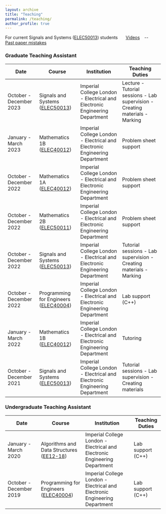 ```yaml
---
layout: archive
title: "Teaching"
permalink: /teaching/
author_profile: true
---
```


For current Signals and Systems ([ELEC50013](https://intranet.ee.ic.ac.uk/electricalengineering/eecourses_t4/course_content.asp?c=ELEC50013&s=E2#start)) students &ensp;  &ensp; <a href="https://youtube.com/playlist?list=PLvTjxM_gc8NY_7kWzf3IYvSMbhbsI6JEw"> Videos</a> &ensp; -- &ensp; <a href="../../files/teaching/SS_pastpaper_mistakes.pdf"> Past paper mistakes</a>

### Graduate Teaching Assistant

| Date  | Course | Institution | Teaching Duties |
| -------- | -------- | -------- | -------- |
| October - December 2023 | Signals and Systems ([ELEC50013](https://intranet.ee.ic.ac.uk/electricalengineering/eecourses_t4/course_content.asp?c=ELEC50013&s=E2#start))| Imperial College London - Electrical and Electronic Engineering Department | Lecture - Tutorial sessions - Lab supervision - Creating materials - Marking |
| January - March 2023 | Mathematics 1B ([ELEC40012](https://intranet.ee.ic.ac.uk/electricalengineering/eecourses_t4/course_content.asp?c=ELEC40012B&s=E1#start)) | Imperial College London - Electrical and Electronic Engineering Department | Problem sheet support |
| October - December 2022 | Mathematics 1A ([ELEC40012](https://intranet.ee.ic.ac.uk/electricalengineering/eecourses_t4/course_content.asp?c=ELEC40012A&s=E1#start))| Imperial College London - Electrical and Electronic Engineering Department | Problem sheet support |
| October - December 2022 | Mathematics 2B ([ELEC50011](https://intranet.ee.ic.ac.uk/electricalengineering/eecourses_t4/course_content.asp?c=ELEC50011B&s=E2#start))| Imperial College London - Electrical and Electronic Engineering Department | Problem sheet support |
| October - December 2022 | Signals and Systems ([ELEC50013](https://intranet.ee.ic.ac.uk/electricalengineering/eecourses_t4/course_content.asp?c=ELEC50013&s=E2#start)) | Imperial College London - Electrical and Electronic Engineering Department | Tutorial sessions - Lab supervision - Creating materials - Marking |
| October - December 2022 | Programming for Engineers ([ELEC40004](hhttps://intranet.ee.ic.ac.uk/electricalengineering/eecourses_t4/course_content.asp?c=ELEC40004&s=E1#start)) | Imperial College London - Electrical and Electronic Engineering Department | Lab support (C++) |
| January - March 2022 | Mathematics 1B ([ELEC40012](https://intranet.ee.ic.ac.uk/electricalengineering/eecourses_t4/course_content.asp?c=ELEC40012B&s=E1#start)) | Imperial College London - Electrical and Electronic Engineering Department | Tutoring |
| October - December 2021 | Signals and Systems ([ELEC50013](https://intranet.ee.ic.ac.uk/electricalengineering/eecourses_t4/course_content.asp?c=ELEC50013&s=E2#start)) | Imperial College London - Electrical and Electronic Engineering Department | Tutorial sessions - Lab supervision - Creating materials |

### Undergraduate Teaching Assistant

| Date  | Course | Institution | Teaching Duties |
| -------- | -------- | -------- | -------- |
| January - March 2020 | Algorithms and Data Structures ([EE12-18](http://www.ee.ic.ac.uk/pcheung/teaching/ee2_software_engineering/)) | Imperial College London - Electrical and Electronic Engineering Department | Lab support (C++) |
| October - December 2019 | Programming for Engineers ([ELEC40004](hhttps://intranet.ee.ic.ac.uk/electricalengineering/eecourses_t4/course_content.asp?c=ELEC40004&s=E1#start)) | Imperial College London - Electrical and Electronic Engineering Department | Lab support (C++) |

